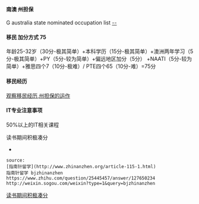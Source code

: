 
#### 南澳 州担保

G australia state nominated occupation list [--](http://www.migration.sa.gov.au/skilled-migrants/lists-of-state-nominated-occupations)

#### 移民 加分方式 75

年龄25-32岁（30分-极其简单）+本科学历（15分-极其简单）+澳洲两年学习（5分-极其简单）+PY（5分-较为简单）+偏远地区加分（5分）
+NAATI（5分-较为简单）+雅思四个7（10分-极难）/ PTE四个65（10分-难）=75分

#### 移民经历

[观察移民经历,州担保的运作](http://www.sachinese.com/yi-min-5/board-components/yi-min-zi-xun-20/topics/shen-ji-hui-zong-ao-da-li-ya-ge-zhou-zhou-dan-bao-diyshen-qing-gong-lue-da-quan-58319)

#### IT专业注意事项

50%以上的IT相关课程

读书期间积极凑分

-
```
source:
[指南针留学](http://www.zhinanzhen.org/article-115-1.html)
指南针留学 bjzhinanzhen
https://www.zhihu.com/question/25445457/answer/127650234
http://weixin.sogou.com/weixin?type=1&query=bjzhinanzhen
```

[读书期间积极凑分](https://www.zhihu.com/question/28058132/answer/127197164)
